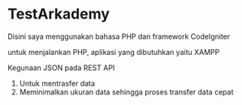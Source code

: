 # TestArkademy

Disini saya menggunakan bahasa PHP dan framework CodeIgniter

untuk menjalankan PHP, aplikasi yang dibutuhkan yaitu XAMPP

Kegunaan JSON pada REST API
1. Untuk mentrasfer data
2. Meminimalkan ukuran data sehingga proses transfer data cepat
